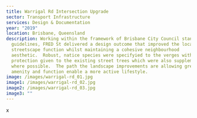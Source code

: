 ```yaml
---
title: Warrigal Rd Intersection Upgrade
sector: Transport Infrastructure
services: Design & Documentation
year: "2019"
location: Brisbane, Queensland
description: Working within the framework of Brisbane City Council standard
  guidelines, FRED St delivered a design outcome that improved the local
  streetscape function whilst maintaining a cohesive neighbourhood
  aesthetic.  Robust, natice species were specifyied to the verges with
  protection given to the existing street trees which were also supplemented
  where possible.  The path the landscape improvements are allowing greater
  amenity and function enable a more active lifestyle.
image: /images/warrigal-rd_01.jpg
image1: /images/warrigal-rd_02.jpg
image2: /images/warrigal-rd_03.jpg
image3: ""
---
```

x